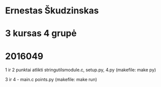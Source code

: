 # Ernestas Škudzinskas
# 3 kursas 4 grupė
# 2016049


1 ir 2 punktai atlikti stringutilsmodule.c, setup.py, 4.py
(makefile: make py)

3 ir 4 - main.c points.py
(makefile: make run)